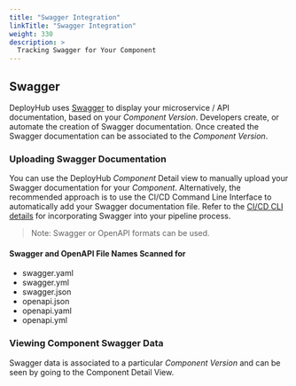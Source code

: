 ```yaml
---
title: "Swagger Integration"
linkTitle: "Swagger Integration"
weight: 330
description: >
  Tracking Swagger for Your Component
---
```


## Swagger

DeployHub uses [Swagger](https://swagger.io/) to display your microservice / API documentation, based on your _Component Version_. Developers create, or automate the creation of Swagger documentation. Once created the Swagger documentation can be associated to the _Component Version_.

### Uploading Swagger Documentation

You can use the DeployHub _Component_ Detail view to manually upload your Swagger documentation for your _Component_. Alternatively, the recommended approach is to use the CI/CD Command Line Interface to automatically add your Swagger documentation file. Refer to the [CI/CD CLI details](https://github.com/ortelius/ortelius-cli/blob/main/doc/dh.md) for incorporating Swagger into your pipeline process.

> Note: Swagger or OpenAPI formats can be used.

#### Swagger and OpenAPI File Names Scanned for

- swagger.yaml
- swagger.yml
- swagger.json
- openapi.json
- openapi.yaml
- openapi.yml

### Viewing Component Swagger Data

Swagger data is associated to a particular _Component Version_ and can be seen by going to the Component Detail View.
